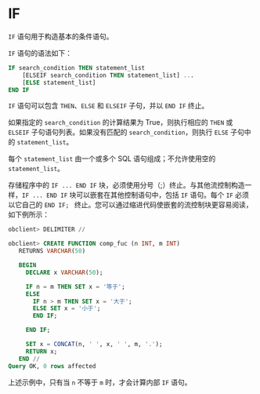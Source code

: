 # IF 

`IF` 语句用于构造基本的条件语句。

`IF` 语句的语法如下：

```sql
IF search_condition THEN statement_list
    [ELSEIF search_condition THEN statement_list] ...
    [ELSE statement_list]
END IF
```

`IF` 语句可以包含 `THEN`、`ELSE` 和 `ELSEIF` 子句，并以 `END IF` 终止。

如果指定的 `search_condition` 的计算结果为 True，则执行相应的 `THEN` 或 `ELSEIF` 子句语句列表。如果没有匹配的 `search_condition`，则执行 `ELSE` 子句中的 `statement_list`。

每个 `statement_list` 由一个或多个 SQL 语句组成；不允许使用空的 `statement_list`。

存储程序中的 `IF ... END IF` 块，必须使用分号（;）终止。与其他流控制构造一样，`IF ... END IF` 块可以嵌套在其他控制语句中，包括 `IF` 语句。每个 `IF` 必须以它自己的 `END IF; ` 终止。您可以通过缩进代码使嵌套的流控制块更容易阅读，如下例所示：

```sql
obclient> DELIMITER //

obclient> CREATE FUNCTION comp_fuc (n INT, m INT)
   RETURNS VARCHAR(50)

   BEGIN
     DECLARE x VARCHAR(50);

     IF n = m THEN SET x = '等于';
     ELSE
       IF n > m THEN SET x = '大于';
       ELSE SET x = '小于';
       END IF;

     END IF;

     SET x = CONCAT(n, ' ', x, ' ', m, '.');
     RETURN x;
   END //
Query OK, 0 rows affected
```

上述示例中，只有当 `n` 不等于 `m` 时，才会计算内部 `IF` 语句。